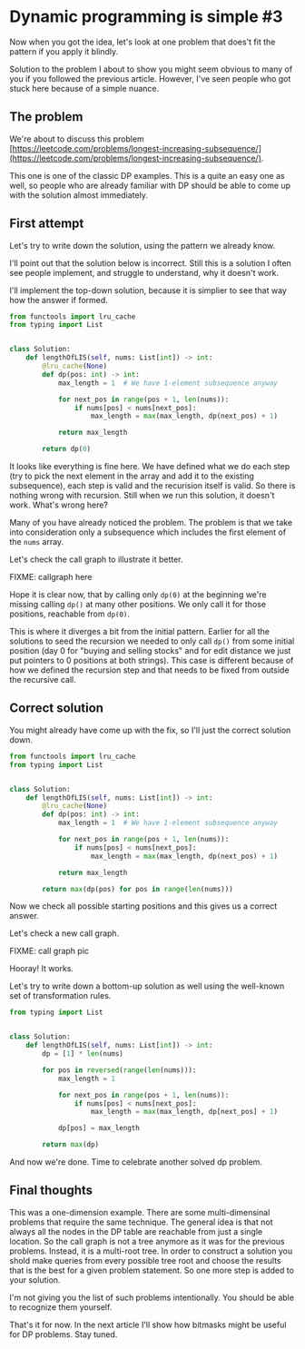 # Dynamic programming is simple #3

Now when you got the idea, let's look at one problem that does't fit the pattern if you apply it blindly.

Solution to the problem I about to show you might seem obvious to many of you if you followed the previous article. However, I've seen people who got stuck here because of a simple nuance.

## The problem

We're about to discuss this problem [https://leetcode.com/problems/longest-increasing-subsequence/](https://leetcode.com/problems/longest-increasing-subsequence/).

This one is one of the classic DP examples. This is a quite an easy one as well, so people who are already familiar with DP should be able to come up with the solution almost immediately.

## First attempt

Let's try to write down the solution, using the pattern we already know.

I'll point out that the solution below is incorrect. Still this is a solution I often see people implement, and struggle to understand, why it doesn't work.

I'll implement the top-down solution, because it is simplier to see that way how the answer if formed.


```python
from functools import lru_cache
from typing import List


class Solution:
    def lengthOfLIS(self, nums: List[int]) -> int:
        @lru_cache(None)
        def dp(pos: int) -> int:
            max_length = 1  # We have 1-element subsequence anyway

            for next_pos in range(pos + 1, len(nums)):
                if nums[pos] < nums[next_pos]:
                    max_length = max(max_length, dp(next_pos) + 1)

            return max_length

        return dp(0)
```

It looks like everything is fine here. We have defined what we do each step (try to pick the next element in the array and add it to the existing subsequence), each step is valid and the recurision itself is valid. So there is nothing wrong with recursion. Still when we run this solution, it doesn't work. What's wrong here?

Many of you have already noticed the problem. The problem is that we take into consideration only a subsequence which includes the first element of the `nums` array.

Let's check the call graph to illustrate it better.




FIXME: callgraph here



Hope it is clear now, that by calling only `dp(0)` at the beginning we're missing calling `dp()` at many other positions. We only call it for those positions, reachable from `dp(0)`.

This is where it diverges a bit from the initial pattern. Earlier for all the solutions to seed the recursion we needed to only call `dp()` from some initial position (day 0 for "buying and selling stocks" and for edit distance we just put pointers to 0 positions at both strings). This case is different because of how we defined the recursion step and that needs to be fixed from outside the recursive call.

## Correct solution

You might already have come up with the fix, so I'll just the correct solution down.

```python
from functools import lru_cache
from typing import List


class Solution:
    def lengthOfLIS(self, nums: List[int]) -> int:
        @lru_cache(None)
        def dp(pos: int) -> int:
            max_length = 1  # We have 1-element subsequence anyway

            for next_pos in range(pos + 1, len(nums)):
                if nums[pos] < nums[next_pos]:
                    max_length = max(max_length, dp(next_pos) + 1)

            return max_length

        return max(dp(pos) for pos in range(len(nums)))
```

Now we check all possible starting positions and this gives us a correct answer.

Let's check a new call graph.





FIXME: call graph pic




Hooray! It works.

Let's try to write down a bottom-up solution as well using the well-known set of transformation rules.


```python
from typing import List


class Solution:
    def lengthOfLIS(self, nums: List[int]) -> int:
        dp = [1] * len(nums)

        for pos in reversed(range(len(nums))):
            max_length = 1

            for next_pos in range(pos + 1, len(nums)):
                if nums[pos] < nums[next_pos]:
                    max_length = max(max_length, dp[next_pos] + 1)

            dp[pos] = max_length

        return max(dp)
```

And now we're done. Time to celebrate another solved dp problem.

## Final thoughts

This was a one-dimension example. There are some multi-dimensinal problems that require the same technique. The general idea is that not always all the nodes in the DP table are reachable from just a single location. So the call graph is not a tree anymore as it was for the previous problems. Instead, it is a multi-root tree. In order to construct a solution you shold make queries from every possible tree root and choose the results that is the best for a given problem statement. So one more step is added to your solution.

I'm not giving you the list of such problems intentionally. You should be able to recognize them yourself.

That's it for now. In the next article I'll show how bitmasks might be useful for DP problems. Stay tuned.
